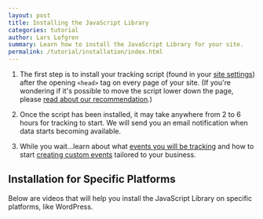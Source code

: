 ```yaml
---
layout: post
title: Installing the JavaScript Library
categories: tutorial
author: Lars Lofgren
summary: Learn how to install the JavaScript Library for your site.
permalink: /tutorial/installation/index.html
---
```

1. The first step is to install your tracking script (found in your [site settings][settings]) after the opening `<head>` tag on every page of your site. (If you're wondering if it's possible to move the script lower down the page, please [read about our recommendation][top-v-bottom].)

2. Once the script has been installed, it may take anywhere from 2 to 6 hours for tracking to start. We will send you an email notification when data starts becoming available.

3. While you wait...learn about what [events you will be tracking][auto] and how to start [creating custom events][tutorial] tailored to your business.

## Installation for Specific Platforms

Below are videos that will help you install the JavaScript Library on specific platforms, like WordPress.

[settings]: https://www.kissmetrics.com/settings
[top-v-bottom]: /troubleshooting/top-vs-bottom


[auto]: http://support.kissmetrics.com/apis/javascript/events-automatically-tracked
[tutorial]: http://support.kissmetrics.com/tutorial